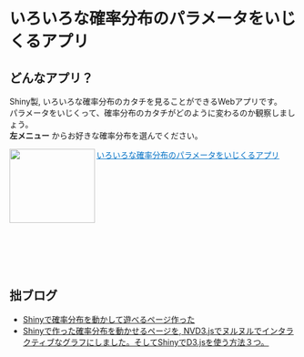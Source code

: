 いろいろな確率分布のパラメータをいじくるアプリ
=====================

## どんなアプリ？

Shiny製, 
いろいろな確率分布のカタチを見ることができるWebアプリです。  
パラメータをいじくって、確率分布のカタチがどのように変わるのか観察しましょう。  
 **左メニュー** からお好きな確率分布を選んでください。

<p><a href="https://ksmzn.shinyapps.io/statdist/" target="_blank"><img class="alignleft" align="left" border="0" src="http://capture.heartrails.com/150x130/shadow?https://ksmzn.shinyapps.io/statdist/" alt="" width="150" height="130" /></a><a style="color:#0070C5;" href="https://ksmzn.shinyapps.io/statdist/" target="_blank">いろいろな確率分布のパラメータをいじくるアプリ</a><a href="http://b.hatena.ne.jp/entry/https://ksmzn.shinyapps.io/statdist/" target="_blank"><img border="0" src="http://b.hatena.ne.jp/entry/image/https://ksmzn.shinyapps.io/statdist/" alt="" /></a><br style="clear:both;" /><br></p>

<br><br><br>
## 拙ブログ

+ <a href="http://ksmzn.hatenablog.com/entry/statdist-shiny" target="_blank">Shinyで確率分布を動かして遊べるページ作った</a>
+ <a href="http://ksmzn.hatenablog.com/entry/shiny-nvd3-js-nuru" target="_blank">Shinyで作った確率分布を動かせるページを, NVD3.jsでヌルヌルでインタラクティブなグラフにしました。そしてShinyでD3.jsを使う方法３つ。</a>
